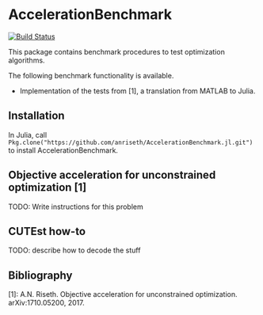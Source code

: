 # AccelerationBenchmark

[![Build Status](https://travis-ci.org/anriseth/AccelerationBenchmark.jl.svg?branch=master)](https://travis-ci.org/anriseth/AccelerationBenchmark.jl)

<!-- [![Coverage Status](https://coveralls.io/repos/anriseth/AccelerationBenchmark.jl/badge.svg?branch=master&service=github)](https://coveralls.io/github/anriseth/AccelerationBenchmark.jl?branch=master) -->

<!-- [![codecov.io](http://codecov.io/github/anriseth/AccelerationBenchmark.jl/coverage.svg?branch=master)](http://codecov.io/github/anriseth/AccelerationBenchmark.jl?branch=master) -->

This package contains benchmark procedures to test optimization
algorithms.

The following benchmark functionality is available.

- Implementation of the tests from [1], a translation from MATLAB to Julia.

## Installation
In Julia, call `Pkg.clone("https://github.com/anriseth/AccelerationBenchmark.jl.git")` to install AccelerationBenchmark.


## Objective acceleration for unconstrained optimization [1]

TODO: Write instructions for this problem

## CUTEst how-to

TODO: describe how to decode the stuff



## Bibliography
[1]: A.N. Riseth. Objective acceleration for unconstrained optimization. arXiv:1710.05200, 2017.

